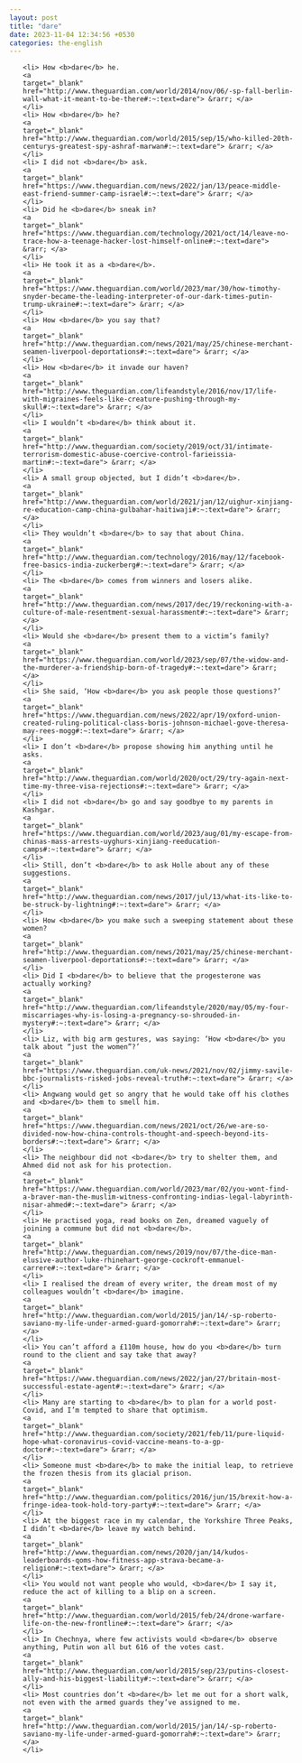 ```yaml
---
layout: post
title: "dare"
date: 2023-11-04 12:34:56 +0530
categories: the-english
---
```

<ol>

    <li> How <b>dare</b> he.
    <a 
    target="_blank" 
    href="http://www.theguardian.com/world/2014/nov/06/-sp-fall-berlin-wall-what-it-meant-to-be-there#:~:text=dare"> &rarr; </a>
    </li>
    <li> How <b>dare</b> he?
    <a 
    target="_blank" 
    href="http://www.theguardian.com/world/2015/sep/15/who-killed-20th-centurys-greatest-spy-ashraf-marwan#:~:text=dare"> &rarr; </a>
    </li>
    <li> I did not <b>dare</b> ask.
    <a 
    target="_blank" 
    href="https://www.theguardian.com/news/2022/jan/13/peace-middle-east-friend-summer-camp-israel#:~:text=dare"> &rarr; </a>
    </li>
    <li> Did he <b>dare</b> sneak in?
    <a 
    target="_blank" 
    href="https://www.theguardian.com/technology/2021/oct/14/leave-no-trace-how-a-teenage-hacker-lost-himself-online#:~:text=dare"> &rarr; </a>
    </li>
    <li> He took it as a <b>dare</b>.
    <a 
    target="_blank" 
    href="https://www.theguardian.com/world/2023/mar/30/how-timothy-snyder-became-the-leading-interpreter-of-our-dark-times-putin-trump-ukraine#:~:text=dare"> &rarr; </a>
    </li>
    <li> How <b>dare</b> you say that?
    <a 
    target="_blank" 
    href="http://www.theguardian.com/news/2021/may/25/chinese-merchant-seamen-liverpool-deportations#:~:text=dare"> &rarr; </a>
    </li>
    <li> How <b>dare</b> it invade our haven?
    <a 
    target="_blank" 
    href="http://www.theguardian.com/lifeandstyle/2016/nov/17/life-with-migraines-feels-like-creature-pushing-through-my-skull#:~:text=dare"> &rarr; </a>
    </li>
    <li> I wouldn’t <b>dare</b> think about it.
    <a 
    target="_blank" 
    href="http://www.theguardian.com/society/2019/oct/31/intimate-terrorism-domestic-abuse-coercive-control-farieissia-martin#:~:text=dare"> &rarr; </a>
    </li>
    <li> A small group objected, but I didn’t <b>dare</b>.
    <a 
    target="_blank" 
    href="http://www.theguardian.com/world/2021/jan/12/uighur-xinjiang-re-education-camp-china-gulbahar-haitiwaji#:~:text=dare"> &rarr; </a>
    </li>
    <li> They wouldn’t <b>dare</b> to say that about China.
    <a 
    target="_blank" 
    href="http://www.theguardian.com/technology/2016/may/12/facebook-free-basics-india-zuckerberg#:~:text=dare"> &rarr; </a>
    </li>
    <li> The <b>dare</b> comes from winners and losers alike.
    <a 
    target="_blank" 
    href="http://www.theguardian.com/news/2017/dec/19/reckoning-with-a-culture-of-male-resentment-sexual-harassment#:~:text=dare"> &rarr; </a>
    </li>
    <li> Would she <b>dare</b> present them to a victim’s family?
    <a 
    target="_blank" 
    href="https://www.theguardian.com/world/2023/sep/07/the-widow-and-the-murderer-a-friendship-born-of-tragedy#:~:text=dare"> &rarr; </a>
    </li>
    <li> She said, ‘How <b>dare</b> you ask people those questions?’
    <a 
    target="_blank" 
    href="https://www.theguardian.com/news/2022/apr/19/oxford-union-created-ruling-political-class-boris-johnson-michael-gove-theresa-may-rees-mogg#:~:text=dare"> &rarr; </a>
    </li>
    <li> I don’t <b>dare</b> propose showing him anything until he asks.
    <a 
    target="_blank" 
    href="http://www.theguardian.com/world/2020/oct/29/try-again-next-time-my-three-visa-rejections#:~:text=dare"> &rarr; </a>
    </li>
    <li> I did not <b>dare</b> go and say goodbye to my parents in Kashgar.
    <a 
    target="_blank" 
    href="https://www.theguardian.com/world/2023/aug/01/my-escape-from-chinas-mass-arrests-uyghurs-xinjiang-reeducation-camps#:~:text=dare"> &rarr; </a>
    </li>
    <li> Still, don’t <b>dare</b> to ask Holle about any of these suggestions.
    <a 
    target="_blank" 
    href="http://www.theguardian.com/news/2017/jul/13/what-its-like-to-be-struck-by-lightning#:~:text=dare"> &rarr; </a>
    </li>
    <li> How <b>dare</b> you make such a sweeping statement about these women?
    <a 
    target="_blank" 
    href="http://www.theguardian.com/news/2021/may/25/chinese-merchant-seamen-liverpool-deportations#:~:text=dare"> &rarr; </a>
    </li>
    <li> Did I <b>dare</b> to believe that the progesterone was actually working?
    <a 
    target="_blank" 
    href="http://www.theguardian.com/lifeandstyle/2020/may/05/my-four-miscarriages-why-is-losing-a-pregnancy-so-shrouded-in-mystery#:~:text=dare"> &rarr; </a>
    </li>
    <li> Liz, with big arm gestures, was saying: ‘How <b>dare</b> you talk about “just the women”?’
    <a 
    target="_blank" 
    href="https://www.theguardian.com/uk-news/2021/nov/02/jimmy-savile-bbc-journalists-risked-jobs-reveal-truth#:~:text=dare"> &rarr; </a>
    </li>
    <li> Angwang would get so angry that he would take off his clothes and <b>dare</b> them to smell him.
    <a 
    target="_blank" 
    href="https://www.theguardian.com/news/2021/oct/26/we-are-so-divided-now-how-china-controls-thought-and-speech-beyond-its-borders#:~:text=dare"> &rarr; </a>
    </li>
    <li> The neighbour did not <b>dare</b> try to shelter them, and Ahmed did not ask for his protection.
    <a 
    target="_blank" 
    href="https://www.theguardian.com/world/2023/mar/02/you-wont-find-a-braver-man-the-muslim-witness-confronting-indias-legal-labyrinth-nisar-ahmed#:~:text=dare"> &rarr; </a>
    </li>
    <li> He practised yoga, read books on Zen, dreamed vaguely of joining a commune but did not <b>dare</b>.
    <a 
    target="_blank" 
    href="http://www.theguardian.com/news/2019/nov/07/the-dice-man-elusive-author-luke-rhinehart-george-cockroft-emmanuel-carrere#:~:text=dare"> &rarr; </a>
    </li>
    <li> I realised the dream of every writer, the dream most of my colleagues wouldn’t <b>dare</b> imagine.
    <a 
    target="_blank" 
    href="http://www.theguardian.com/world/2015/jan/14/-sp-roberto-saviano-my-life-under-armed-guard-gomorrah#:~:text=dare"> &rarr; </a>
    </li>
    <li> You can’t afford a £110m house, how do you <b>dare</b> turn round to the client and say take that away?
    <a 
    target="_blank" 
    href="https://www.theguardian.com/news/2022/jan/27/britain-most-successful-estate-agent#:~:text=dare"> &rarr; </a>
    </li>
    <li> Many are starting to <b>dare</b> to plan for a world post-Covid, and I’m tempted to share that optimism.
    <a 
    target="_blank" 
    href="http://www.theguardian.com/society/2021/feb/11/pure-liquid-hope-what-coronavirus-covid-vaccine-means-to-a-gp-doctor#:~:text=dare"> &rarr; </a>
    </li>
    <li> Someone must <b>dare</b> to make the initial leap, to retrieve the frozen thesis from its glacial prison.
    <a 
    target="_blank" 
    href="http://www.theguardian.com/politics/2016/jun/15/brexit-how-a-fringe-idea-took-hold-tory-party#:~:text=dare"> &rarr; </a>
    </li>
    <li> At the biggest race in my calendar, the Yorkshire Three Peaks, I didn’t <b>dare</b> leave my watch behind.
    <a 
    target="_blank" 
    href="http://www.theguardian.com/news/2020/jan/14/kudos-leaderboards-qoms-how-fitness-app-strava-became-a-religion#:~:text=dare"> &rarr; </a>
    </li>
    <li> You would not want people who would, <b>dare</b> I say it, reduce the act of killing to a blip on a screen.
    <a 
    target="_blank" 
    href="http://www.theguardian.com/world/2015/feb/24/drone-warfare-life-on-the-new-frontline#:~:text=dare"> &rarr; </a>
    </li>
    <li> In Chechnya, where few activists would <b>dare</b> observe anything, Putin won all but 616 of the votes cast.
    <a 
    target="_blank" 
    href="http://www.theguardian.com/world/2015/sep/23/putins-closest-ally-and-his-biggest-liability#:~:text=dare"> &rarr; </a>
    </li>
    <li> Most countries don’t <b>dare</b> let me out for a short walk, not even with the armed guards they’ve assigned to me.
    <a 
    target="_blank" 
    href="http://www.theguardian.com/world/2015/jan/14/-sp-roberto-saviano-my-life-under-armed-guard-gomorrah#:~:text=dare"> &rarr; </a>
    </li>